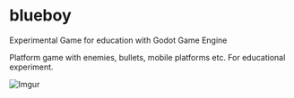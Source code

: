 # blueboy

Experimental Game for education with Godot Game Engine

Platform game with enemies, bullets, mobile platforms etc.
For educational experiment.

![Imgur](http://innovare.com.ar/assets/img/self1.png)


